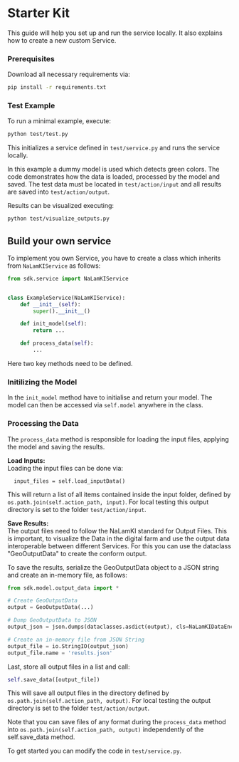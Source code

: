 # Starter Kit
This guide will help you set up and run the service locally. It also explains how to create a new custom Service.

### Prerequisites

Download all necessary requirements via:
  ```sh
  pip install -r requirements.txt
  ```
### Test Example
To run a minimal example, execute:
```sh
python test/test.py
```
This initializes a service defined in `test/service.py` and runs the service locally. 

In this example a dummy model is used which detects green colors. The code demonstrates how the data is loaded, processed by the model and saved.
The test data must be located in `test/action/input` and 
all results are saved into `test/action/output`. 

Results can be visualized executing:
```sh
python test/visualize_outputs.py
```

## Build your own service
To implement you own Service, you have to create a class which inherits from `NaLamKIService` as follows:
```python
from sdk.service import NaLamKIService


class ExampleService(NaLamKIService):
    def __init__(self):
        super().__init__()

    def init_model(self):
        return ...

    def process_data(self):
        ...
```
Here two key methods need to be defined.

### Initilizing the Model
In the `init_model` method have to initialise and return your model. 
The model can then be accessed via `self.model` anywhere in the class.
<!-- Where to place model checkpoints? -->

### Processing the Data
The `process_data` method is responsible for loading the input files, applying the model and saving the results.

**Load Inputs:**\
Loading the input files can be done via: 
```
  input_files = self.load_inputData()
```
This will return a list of all items contained inside the input folder, defined by `os.path.join(self.action_path, input)`.
For local testing this output directory is set to the folder `test/action/input`.

**Save Results:**\
The output files need to follow the NaLamKI standard for Output Files. 
This is important, to visualize the Data in the digital farm and use the output data interoperable between different Services.
For this you can use the dataclass "GeoOutputData" to create the conform output. 

To save the results, serialize the GeoOutputData object to a JSON string and create an in-memory file, as follows:
```python
from sdk.model.output_data import *

# Create GeoOutputData
output = GeoOutputData(...)

# Dump GeoOutputData to JSON
output_json = json.dumps(dataclasses.asdict(output), cls=NaLamKIDataEncoder)

# Create an in-memory file from JSON String
output_file = io.StringIO(output_json)
output_file.name = 'results.json'
```
Last, store all output files in a list and call: 
```python
self.save_data([output_file])
```
This will save all output files in the directory defined by `os.path.join(self.action_path, output)`.
For local testing the output directory is set to the folder `test/action/output`.

Note that you can save files of any format during the `process_data` method into `os.path.join(self.action_path, output)` independently of the self.save_data method. 


To get started you can modify the code in `test/service.py`.


<!-- TODO:
### Deploy Docker Image

HHI registry: http://default-route-openshift-image-registry.apps.k8s.nt.ag/nalamki-hhi-common

### get api key from [registry](https://console-openshift-console.apps.k8s.nt.ag/)

1. login with your user name
2. click on Username -> Copy login command -> login -> Display token
3. copy API token

### login over CLI
```
docker login http://default-route-openshift-image-registry.apps.k8s.nt.ag/nalamki-hhi-common
```

### build your Docker or rename your previous build

#### build
```
docker build -t <registry without http>/<container name>:<version> .
```
e.g.
```
docker build -t default-route-openshift-image-registry.apps.k8s.nt.ag/nalamki-hhi-common/yellow-rust-example:1.0.0 .
```

#### rename
```
docker tag <container name>:<version> <regitry without http>/<container name>:<version>
```
e.g.
```
docker tag yellow-rust-example:1.0.0 default-route-openshift-image-registry.apps.k8s.nt.ag/nalamki-hhi-common/yellow-rust-example:1.0.0
```

### push your Docker to the registry

```
docker push <registry>/<container name>:<version>
```
e.g.
```
docker push default-route-openshift-image-registry.apps.k8s.nt.ag/nalamki-hhi-common/yellow-rust-example:1.0.0
```

### logout
```
docker logout default-route-openshift-image-registry.apps.k8s.nt.ag
```


## FAQ

### Build Partition has not enough space
Docker Desktop:

- open Docker Desktop -> top left are the settings -> Disk image location

[Ubuntu/Linux](https://forums.docker.com/t/how-do-i-change-the-docker-image-installation-directory/1169)
-->

